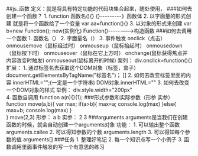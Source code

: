 ##js_函数
	定义：就是将具有特定功能的代码块集合起来，随处使用，
###如何去创建一个函数？
	1.	function 函数名(){}    {}---------》函数体
	2.	以字面量的形式创建
		就是将一个函数给了一个变量
		var aa=function(){}
	3.	以对象的形式来创建
		var b=new Function();
		new(实例化)     Function()-------->构造函数
###如何去调用一个函数
	1.	函数名（）
	2.	字面量名（）
	3.	事件触发
		onclick（点击） onmousemove（鼠标经过时）  onmouseup（鼠标抬起时）   onmousedown（鼠标按下时） onmouseover（鼠标在它上方时） onchange(鼠标获得焦点并内容改变时触发) onmouseout(鼠标离开的时候)
		案列：
			div.onclick=function(){}
		扩展：
			1.	通过标签名去获取这个DOM对象（标签，盒子）
				document.getElementsByTagName("标签名")；  []
			2.	如何去改变标签里面的内容
				innerHTML="";(一定是一个字符串)
				DOM对象.innerHTML=""
			3.	如何去改变一个DOM对象的样式
				举例：  div.style.width="200px"  
	4.	函数自调用
		function a(n){}(1);
###形式参数和实际参数（形参 实参）
	function move(a,b){
 		var max;
		if(a>b){
			max=a;
			console.log(max)
		}else{
			max=b;
			console.log(max)
		}	
	}
	move(2,3)
	形参： a  b
	实参： 2  3
###arguments
	arguments是当我们在创建函数的时候，就会自动创建一个arguments对象
	功能：
		1.	可以输出整个函数    arguments.callee
		2.	可以得知参数的个数  arguments.length
		3.	可以得知每个参数的值  arguments[]
###任务
	1.	整理好笔记
	2.	每一个知识点写一个小例子
	3.	函数调用里面事件触发的写一个有意思的练习




	
